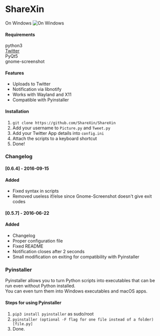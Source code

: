 # ShareXin  

On Windows
![On Windows](https://raw.githubusercontent.com/ShareXin/ShareXin/master/twitter-2016-10-08-05_48_543_PM.png)

#### Requirements
python3  
[Twitter](https://github.com/sixohsix/twitter)  
PyQt5  
gnome-screenshot  

#### Features
* Uploads to Twitter
* Notification via libnotify
* Works with Wayland and X11
* Compatible with Pyinstaller

#### Installation
1. `git clone https://github.com/ShareXin/ShareXin`
2. Add your username to `Picture.py` and `Tweet.py`
3. Add your Twitter App details into `config.ini`
4. Attach the scripts to a keyboard shortcut
5. Done!

### Changelog
#### [0.6.4] - 2016-09-15
#### Added
- Fixed syntax in scripts
- Removed useless if/else since Gnome-Screenshot doesn't give exit codes

#### [0.5.7] - 2016-06-22
#### Added
- Changelog
- Proper configuration file
- Fixed README
- Notification closes after 2 seconds
- Small modification on exiting for compatibility with Pyinstaller

### Pyinstaller
Pyinstaller allows you to turn Python scripts into executables that can be run even without Python installed.  
You can even turn them into Windows executables and macOS apps.  

#### Steps for using Pyinstaller
1. `pip3 install pyinstaller` as sudo/root
2. `pyinstaller (optional -F flag for one file instead of a folder) [file.py]`
3. Done.
